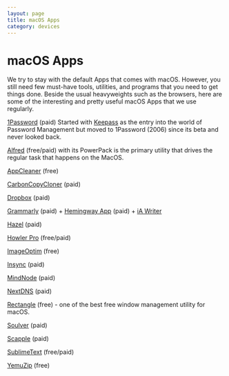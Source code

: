 ```yaml
---
layout: page
title: macOS Apps
category: devices
---
```


# macOS Apps

We try to stay with the default Apps that comes with macOS. However, you still need few must-have tools, utilities, and programs that you need to get things done. Beside the usual heavyweights such as the browsers, here are some of the interesting and pretty useful macOS Apps that we use regularly.

[1Password](https://1password.com) (paid)
Started with [Keepass](https://keepass.info) as the entry into the world of Password Management but moved to 1Password (2006) since its beta and never looked back.

[Alfred](https://www.alfredapp.com) (free/paid) with its PowerPack is the primary utility that drives the regular task that happens on the MacOS.

[AppCleaner](https://freemacsoft.net/appcleaner/) (free)

[CarbonCopyCloner](https://bombich.com) (paid)

[Dropbox](https://www.dropbox.com/) (paid)

[Grammarly](https://app.grammarly.com) (paid) + [Hemingway App](http://www.hemingwayapp.com) (paid) + [iA Writer](https://ia.net/writer)

[Hazel](https://www.noodlesoft.com) (paid)

[Howler Pro](http://howler.foxnsox.com) (free/paid)

[ImageOptim](https://imageoptim.com) (free)

[Insync](https://www.insynchq.com) (paid)

[MindNode](https://mindnode.com) (paid)

[NextDNS](https://nextdns.io/?from=at8wqcps) (paid)

[Rectangle](http://rectangleapp.com) (free) - one of the best free window management utility for macOS.

[Soulver](https://www.acqualia.com/soulver/) (paid)

[Scapple](https://www.literatureandlatte.com/scapple/) (paid)

[SublimeText](http://www.sublimetext.com) (free/paid)

[YemuZip](http://www.yellowmug.com/yemuzip/) (free)
